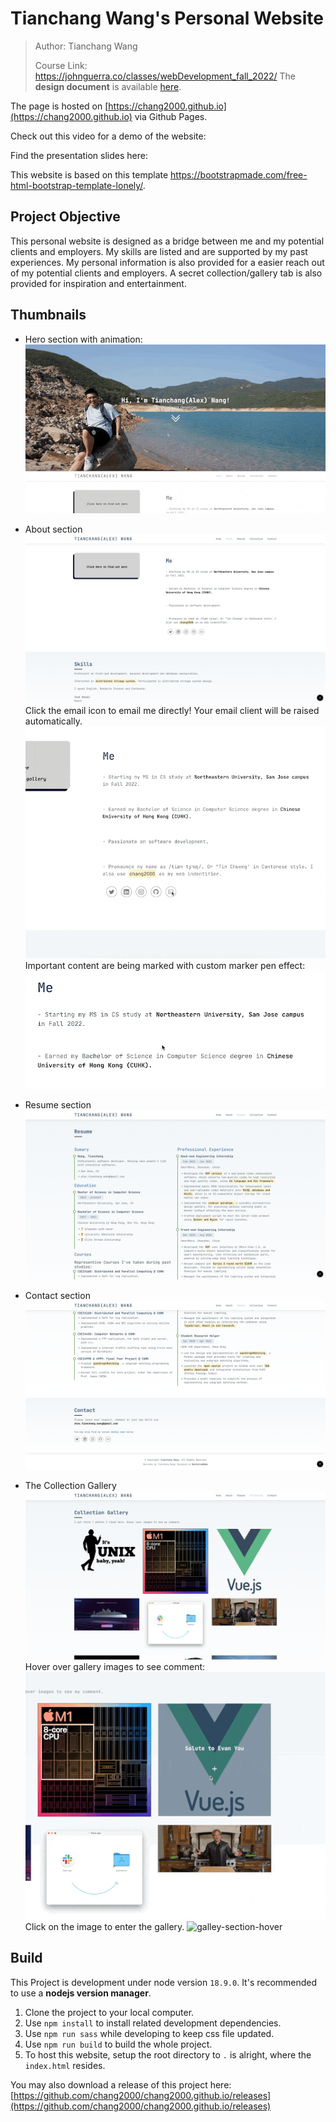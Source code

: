 # Tianchang Wang's Personal Website

> Author: Tianchang Wang
>
> Course Link: https://johnguerra.co/classes/webDevelopment_fall_2022/ The **design document** is available [here](./docs/design.pdf).

The page is hosted on [https://chang2000.github.io](https://chang2000.github.io) via Github Pages.

Check out this video for a demo of the website: [](https://chang2000.github.io)

Find the presentation slides here: 

This website is based on this template https://bootstrapmade.com/free-html-bootstrap-template-lonely/.

## Project Objective

This personal website is designed as a bridge between me and my potential clients and employers. My skills are listed and are supported by my past experiences. My personal information is also provided for a easier reach out of my potential clients and employers. A secret collection/gallery tab is also provided for inspiration and entertainment.

## Thumbnails

- Hero section with animation: ![hero-animation](./docs/hero-section.gif)

- About section ![about-section](./docs/about-view.png) Click the email icon to email me directly! Your email client will be raised automatically. ![mail-me](./docs/mail-to-me.gif) Important content are being marked with custom marker pen effect: ![marker-pen](./docs/markerpen-effect.gif)
- Resume section ![resume-section](./docs/resume-view.png)
- Contact section ![contact-section](./docs/contact-view.png)
- The Collection Gallery ![galley-section](./docs/gallery-view.png) Hover over gallery images to see comment: ![galley-section-hover](./docs/gallery-hover.gif) Click on the image to enter the gallery. ![galley-section-hover](./docs/gallery.gif)

## Build

This Project is development under node version `18.9.0`. It's recommended to use a **nodejs version manager**.

1. Clone the project to your local computer.
2. Use `npm install` to install related development dependencies.
3. Use `npm run sass` while developing to keep css file updated.
4. Use `npm run build` to build the whole project.
4. To host this website, setup the root directory to `.` is alright, where the `index.html` resides.

You may also download a release of this project here: [https://github.com/chang2000/chang2000.github.io/releases](https://github.com/chang2000/chang2000.github.io/releases)
